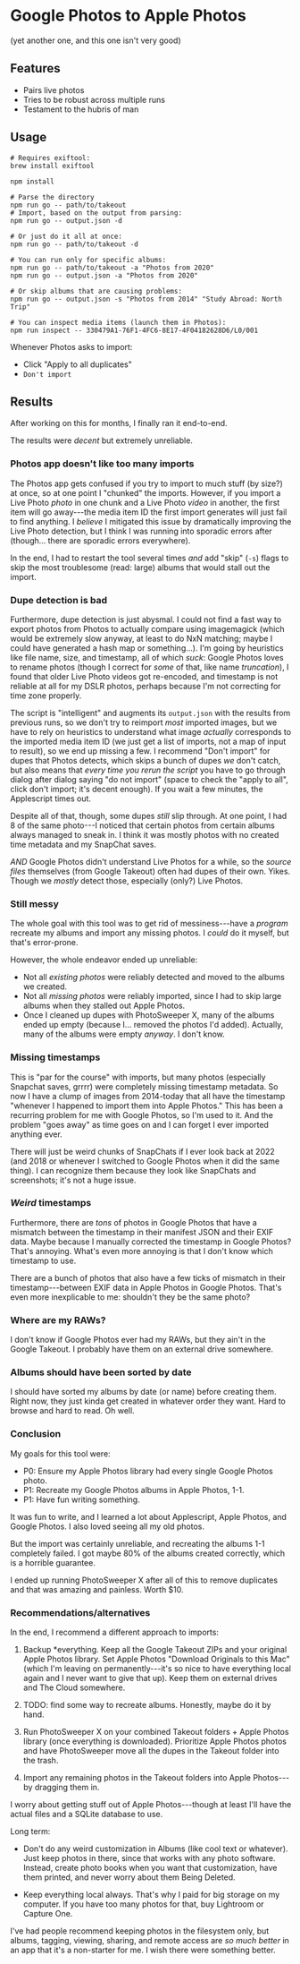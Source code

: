 # Google Photos to Apple Photos

(yet another one, and this one isn't very good)

## Features

* Pairs live photos
* Tries to be robust across multiple runs
* Testament to the hubris of man

## Usage 

```
# Requires exiftool:
brew install exiftool

npm install

# Parse the directory
npm run go -- path/to/takeout
# Import, based on the output from parsing:
npm run go -- output.json -d

# Or just do it all at once:
npm run go -- path/to/takeout -d

# You can run only for specific albums:
npm run go -- path/to/takeout -a "Photos from 2020"
npm run go -- output.json -a "Photos from 2020"

# Or skip albums that are causing problems:
npm run go -- output.json -s "Photos from 2014" "Study Abroad: North Trip"

# You can inspect media items (launch them in Photos):
npm run inspect -- 330479A1-76F1-4FC6-8E17-4F04182628D6/L0/001
```

Whenever Photos asks to import:

* Click "Apply to all duplicates"
* `Don't import`

## Results

After working on this for months, I finally ran it end-to-end.

The results were *decent* but extremely unreliable.

### Photos app doesn't like too many imports

The Photos app gets confused if you try to import to much stuff (by size?) at once, so at one point I "chunked" the imports. However, if you import a Live Photo *photo* in one chunk and a Live Photo *video* in another, the first item will go away---the media item ID the first import generates will just fail to find anything. I *believe* I mitigated this issue by dramatically improving the Live Photo detection, but I think I was running into sporadic errors after (though... there are sporadic errors everywhere).

In the end, I had to restart the tool several times *and* add "skip" (`-s`) flags to skip the most troublesome (read: large) albums that would stall out the import.

### Dupe detection is bad

Furthermore, dupe detection is just abysmal. I could not find a fast way to export photos from Photos to actually compare using imagemagick (which would be extremely slow anyway, at least to do NxN matching; maybe I could have generated a hash map or something...). I'm going by heuristics like file name, size, and timestamp, all of which *suck*: Google Photos loves to rename photos (though I correct for *some* of that, like name *truncation*), I found that older Live Photo videos got re-encoded, and timestamp is not reliable at all for my DSLR photos, perhaps because I'm not correcting for time zone properly.

The script is "intelligent" and augments its `output.json` with the results from previous runs, so we don't try to reimport *most* imported images, but we have to rely on heuristics to understand what image *actually* corresponds to the imported media item ID (we just get a list of imports, not a map of input to result), so we end up missing a few. I recommend "Don't import" for dupes that Photos detects, which skips a bunch of dupes *we* don't catch, but also means that *every time you rerun the script* you have to go through dialog after dialog saying "do not import" (space to check the "apply to all", click don't import; it's decent enough). If you wait a few minutes, the Applescript times out.

Despite all of that, though, some dupes *still* slip through. At one point, I had 8 of the same photo---I noticed that certain photos from certain albums always managed to sneak in. I think it was mostly photos with no created time metadata and my SnapChat saves.

*AND* Google Photos didn't understand Live Photos for a while, so the *source files* themselves (from Google Takeout) often had dupes of their own. Yikes. Though we *mostly* detect those, especially (only?) Live Photos.

### Still messy

The whole goal with this tool was to get rid of messiness---have a *program* recreate my albums and import any missing photos. I *could* do it myself, but that's error-prone.

However, the whole endeavor ended up unreliable:

* Not all *existing photos* were reliably detected and moved to the albums we created.
* Not all *missing photos* were reliably imported, since I had to skip large albums when they stalled out Apple Photos.
* Once I cleaned up dupes with PhotoSweeper X, many of the albums ended up empty (because I... removed the photos I'd added). Actually, many of the albums were empty *anyway*. I don't know.

### Missing timestamps

This is "par for the course" with imports, but many photos (especially Snapchat saves, grrrr) were completely missing timestamp metadata. So now I have a clump of images from 2014-today that all have the timestamp "whenever I happened to import them into Apple Photos." This has been a recurring problem for me with Google Photos, so I'm used to it. And the problem "goes away" as time goes on and I can forget I ever imported anything ever.

There will just be weird chunks of SnapChats if I ever look back at 2022 (and 2018 or whenever I switched to Google Photos when it did the same thing). I can recognize them because they look like SnapChats and screenshots; it's not a huge issue.

### *Weird* timestamps

Furthermore, there are *tons* of photos in Google Photos that have a mismatch between the timestamp in their manifest JSON and their EXIF data. Maybe because I manually corrected the timestamp in Google Photos? That's annoying. What's even more annoying is that I don't know which timestamp to use.

There are a bunch of photos that also have a few ticks of mismatch in their timestamp---between EXIF data in Apple Photos in Google Photos. That's even more inexplicable to me: shouldn't they be the same photo?

### Where are my RAWs?

I don't know if Google Photos ever had my RAWs, but they ain't in the Google Takeout. I probably have them on an external drive somewhere.

### Albums should have been sorted by date

I should have sorted my albums by date (or name) before creating them. Right now, they just kinda get created in whatever order they want. Hard to browse and hard to read. Oh well.

### Conclusion

My goals for this tool were:

* P0: Ensure my Apple Photos library had every single Google Photos photo.
* P1: Recreate my Google Photos albums in Apple Photos, 1-1.
* P1: Have fun writing something.

It was fun to write, and I learned a lot about Applescript, Apple Photos, and Google Photos. I also loved seeing all my old photos.

But the import was certainly unreliable, and recreating the albums 1-1 completely failed. I got maybe 80% of the albums created correctly, which is a horrible guarantee.

I ended up running PhotoSweeper X after all of this to remove duplicates and that was amazing and painless. Worth $10.

### Recommendations/alternatives

In the end, I recommend a different approach to imports:

1. Backup *everything. Keep all the Google Takeout ZIPs and your original Apple Photos library. Set Apple Photos "Download Originals to this Mac" (which I'm leaving on permanently---it's so nice to have everything local again and I never want to give that up). Keep them on external drives and The Cloud somewhere.

2. TODO: find some way to recreate albums. Honestly, maybe do it by hand.

3. Run PhotoSweeper X on your combined Takeout folders + Apple Photos library (once everything is downloaded). Prioritize Apple Photos photos and have PhotoSweeper move all the dupes in the Takeout folder into the trash.

4. Import any remaining photos in the Takeout folders into Apple Photos---by dragging them in.

I worry about getting stuff out of Apple Photos---though at least I'll have the actual files and a SQLite database to use.

Long term:

* Don't do any weird customization in Albums (like cool text or whatever). Just keep photos in there, since that works with any photo software. Instead, create photo books when you want that customization, have them printed, and never worry about them Being Deleted.

* Keep everything local always. That's why I paid for big storage on my computer. If you have too many photos for that, buy Lightroom or Capture One.

I've had people recommend keeping photos in the filesystem only, but albums, tagging, viewing, sharing, and remote access are *so much better* in an app that it's a non-starter for me. I wish there were something better.